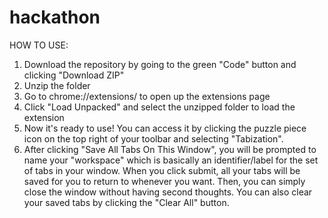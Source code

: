 # hackathon

HOW TO USE:
1. Download the repository by going to the green "Code" button and clicking "Download ZIP"
2. Unzip the folder
3. Go to chrome://extensions/ to open up the extensions page
4. Click "Load Unpacked" and select the unzipped folder to load the extension
5. Now it's ready to use! You can access it by clicking the puzzle piece icon on the top right of your toolbar and selecting "Tabization". 
6. After clicking "Save All Tabs On This Window", you will be prompted to name your "workspace" which is basically an identifier/label for the set of tabs in your window. 
When you click submit, all your tabs will be saved for you to return to whenever you want. Then, you can simply close the window without having second thoughts. You can also
clear your saved tabs by clicking the "Clear All" button.
